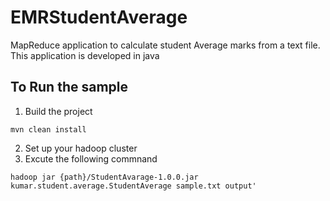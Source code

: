 # EMRStudentAverage
MapReduce application to calculate student Average marks from a text file. This application is developed in java


## To Run the sample

1. Build the project
```
mvn clean install
```
2. Set up your hadoop cluster
3. Excute the following commnand
```
hadoop jar {path}/StudentAvarage-1.0.0.jar kumar.student.average.StudentAverage sample.txt output'
```

